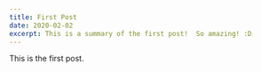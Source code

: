 ```yaml
---
title: First Post
date: 2020-02-02
excerpt: This is a summary of the first post!  So amazing! :D
---
```


This is the first post.